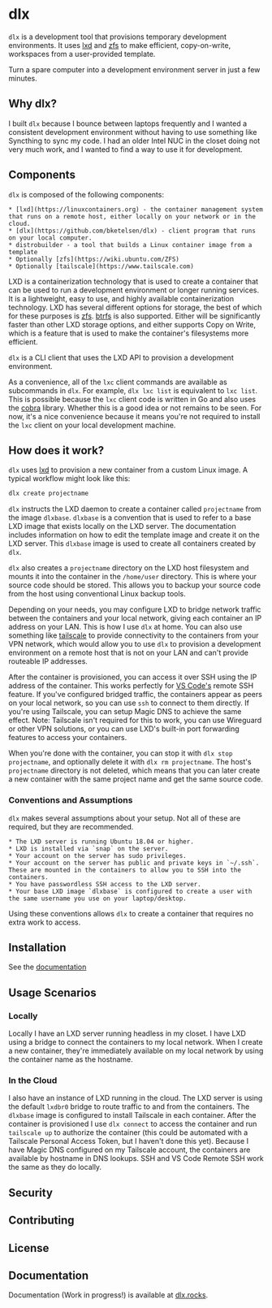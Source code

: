 # dlx

`dlx` is a development tool that provisions temporary development environments.  It uses [lxd](https://linuxcontainers.org) and [zfs](https://wiki.ubuntu.com/ZFS) to make efficient, copy-on-write, workspaces from a user-provided template.

Turn a spare computer into a development environment server in just a few minutes.

## Why dlx?

I built `dlx` because I bounce between laptops frequently and I wanted a consistent development environment without having to use something like Syncthing to sync my code. I had an older Intel NUC in the closet doing not very much work, and I wanted to find a way to use it for development.

## Components

`dlx` is composed of the following components:

	* [lxd](https://linuxcontainers.org) - the container management system that runs on a remote host, either locally on your network or in the cloud.
	* [dlx](https://github.com/bketelsen/dlx) - client program that runs on your local computer.
	* distrobuilder - a tool that builds a Linux container image from a template
	* Optionally [zfs](https://wiki.ubuntu.com/ZFS)
	* Optionally [tailscale](https://www.tailscale.com)

LXD is a containerization technology that is used to create a container that can be used to run a development environment or longer running services.  It is a lightweight, easy to use, and highly available containerization technology. LXD has several different options for storage, the best of which for these purposes is [zfs](https://wiki.ubuntu.com/ZFS). [btrfs](https://btrfs.wiki.kernel.org/index.php/Main_Page) is also supported. Either will be significantly faster than other LXD storage options, and either supports Copy on Write, which is a feature that is used to make the container's filesystems more efficient.

`dlx` is a CLI client that uses the LXD API to provision a development environment.  

As a convenience, all of the `lxc` client commands are available as subcommands in `dlx`.  For example, `dlx lxc list` is equivalent to `lxc list`. This is possible because the `lxc` client code is written in Go and also uses the [cobra](https://cobra.dev) library. Whether this is a good idea or not remains to be seen. For now, it's a nice convenience because it means you're not required to install the `lxc` client on your local development machine.

## How does it work?

`dlx` uses [lxd](https://linuxcontainers.org) to provision a new container from a custom Linux image. A typical workflow might look like this:

```bash
dlx create projectname
```

`dlx` instructs the LXD daemon to create a container called `projectname` from the image `dlxbase`. `dlxbase` is a convention that is used to refer to a base LXD image that exists locally on the LXD server. The documentation includes information on how to edit the template image and create it on the LXD server. This `dlxbase` image is used to create all containers created by `dlx`.

`dlx` also creates a `projectname` directory on the LXD host filesystem and mounts it into the container in the `/home/user` directory. This is where your source code should be stored. This allows you to backup your source code from the host using conventional Linux backup tools.

Depending on your needs, you may configure LXD to bridge network traffic between the containers and your local network, giving each container an IP address on your LAN. This is how I use `dlx` at home. You can also use something like [tailscale](https://www.tailscale.com) to provide connectivity to the containers from your VPN network, which would allow you to use `dlx` to provision a development environment on a remote host that is not on your LAN and can't provide routeable IP addresses.

After the container is provisioned, you can access it over SSH using the IP address of the container. This works perfectly for [VS Code's](https://code.visualstudio.com/) remote SSH feature. If you've configured bridged traffic, the containers appear as peers on your local network, so you can use `ssh` to connect to them directly. If you're using Tailscale, you can setup Magic DNS to achieve the same effect. Note: Tailscale isn't required for this to work, you can use Wireguard or other VPN solutions, or you can use LXD's built-in port forwarding features to access your containers.

When you're done with the container, you can stop it with `dlx stop projectname`, and optionally delete it with `dlx rm projectname`. The host's `projectname` directory is not deleted, which means that you can later create a new container with the same project name and get the same source code.

### Conventions and Assumptions

`dlx` makes several assumptions about your setup. Not all of these are required, but they are recommended.

	* The LXD server is running Ubuntu 18.04 or higher.
	* LXD is installed via `snap` on the server.
	* Your account on the server has sudo privileges.
	* Your account on the server has public and private keys in `~/.ssh`. These are mounted in the containers to allow you to SSH into the containers.
	* You have passwordless SSH access to the LXD server.
	* Your base LXD image `dlxbase` is configured to create a user with the same username you use on your laptop/desktop.

Using these conventions allows `dlx` to create a container that requires no extra work to access.


## Installation

See the [documentation](https://dlx.rocks)

## Usage Scenarios

### Locally

Locally I have an LXD server running headless in my closet. I have LXD using a bridge to connect the containers to my local network. When I create a new container, they're immediately available on my local network by using the container name as the hostname.

### In the Cloud

I also have an instance of LXD running in the cloud. The LXD server is using the default `lxdbr0` bridge to route traffic to and from the containers. The `dlxbase` image is configured to install Tailscale in each container. After the container is provisioned I use `dlx connect` to access the container and run `tailscale up` to authorize the container (this could be automated with a Tailscale Personal Access Token, but I haven't done this yet). Because I have Magic DNS configured on my Tailscale account, the containers are available by hostname in DNS lookups. SSH and VS Code Remote SSH work the same as they do locally.

## Security

## Contributing

## License

## Documentation

Documentation (Work in progress!) is available at [dlx.rocks](https://dlx.rocks/).